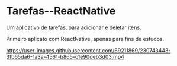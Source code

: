 # Tarefas--ReactNative
Um aplicativo de tarefas, para adicionar e deletar itens.

Primeiro aplicato com ReactNative, apenas para fins de estudos.



https://user-images.githubusercontent.com/69211869/230743443-3fb65da6-1a3a-4561-b865-c1e90deb3d03.mp4

